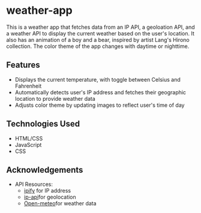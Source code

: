 # weather-app

This is a weather app that fetches data from an IP API, a geoloation API, and a weather API to display the current weather based on the user's location. It also has an animation of a boy and a bear, inspired by artist Lang's Hirono collection. The color theme of the app changes with daytime or nighttime.

## Features
* Displays the current temperature, with toggle between Celsius and Fahrenheit
* Automatically detects user's IP address and fetches their geographic location to provide weather data
* Adjusts color theme by updating images to reflect user's time of day

## Technologies Used
* HTML/CSS
* JavaScript
* CSS

## Acknowledgements
* API Resources:
  * [ipify](https://www.ipify.org/) for IP address
  * [ip-api](https://ip-api.com/)for geolocation
  * [Open-meteo](https://open-meteo.com/)for weather data
